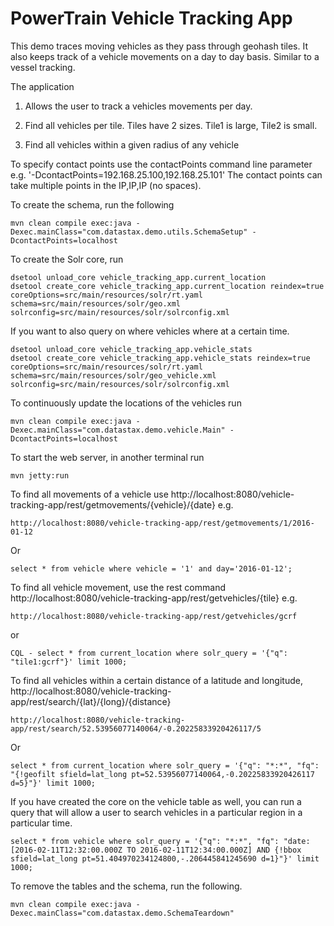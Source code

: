 PowerTrain Vehicle Tracking App
===============================

This demo traces moving vehicles as they pass through geohash tiles. It also keeps track of a vehicle movements on a day to day basis. Similar to a vessel tracking.  

The application 

1. Allows the user to track a vehicles movements per day.

2. Find all vehicles per tile. Tiles have 2 sizes. Tile1 is large, Tile2 is small. 

3. Find all vehicles within a given radius of any vehicle

To specify contact points use the contactPoints command line parameter e.g. '-DcontactPoints=192.168.25.100,192.168.25.101'
The contact points can take multiple points in the IP,IP,IP (no spaces).
 
To create the schema, run the following

	mvn clean compile exec:java -Dexec.mainClass="com.datastax.demo.utils.SchemaSetup" -DcontactPoints=localhost
	
To create the Solr core, run 

	dsetool unload_core vehicle_tracking_app.current_location
	dsetool create_core vehicle_tracking_app.current_location reindex=true coreOptions=src/main/resources/solr/rt.yaml schema=src/main/resources/solr/geo.xml solrconfig=src/main/resources/solr/solrconfig.xml
	
If you want to also query on where vehicles where at a certain time. 

	dsetool unload_core vehicle_tracking_app.vehicle_stats
	dsetool create_core vehicle_tracking_app.vehicle_stats reindex=true coreOptions=src/main/resources/solr/rt.yaml schema=src/main/resources/solr/geo_vehicle.xml solrconfig=src/main/resources/solr/solrconfig.xml	
	
To continuously update the locations of the vehicles run 
	
	mvn clean compile exec:java -Dexec.mainClass="com.datastax.demo.vehicle.Main" -DcontactPoints=localhost
	
To start the web server, in another terminal run 

	mvn jetty:run
	
To find all movements of a vehicle use http://localhost:8080/vehicle-tracking-app/rest/getmovements/{vehicle}/{date} e.g.

	http://localhost:8080/vehicle-tracking-app/rest/getmovements/1/2016-01-12

Or

	select * from vehicle where vehicle = '1' and day='2016-01-12';

To find all vehicle movement, use the rest command http://localhost:8080/vehicle-tracking-app/rest/getvehicles/{tile} e.g.

	http://localhost:8080/vehicle-tracking-app/rest/getvehicles/gcrf

or 

	CQL - select * from current_location where solr_query = '{"q": "tile1:gcrf"}' limit 1000;


To find all vehicles within a certain distance of a latitude and longitude, http://localhost:8080/vehicle-tracking-app/rest/search/{lat}/{long}/{distance}

	http://localhost:8080/vehicle-tracking-app/rest/search/52.53956077140064/-0.20225833920426117/5
	
Or

	select * from current_location where solr_query = '{"q": "*:*", "fq": "{!geofilt sfield=lat_long pt=52.53956077140064,-0.20225833920426117 d=5}"}' limit 1000;
 	
 	
If you have created the core on the vehicle table as well, you can run a query that will allow a user to search vehicles in a particular region in a particular time. 

	select * from vehicle where solr_query = '{"q": "*:*", "fq": "date:[2016-02-11T12:32:00.000Z TO 2016-02-11T12:34:00.000Z] AND {!bbox sfield=lat_long pt=51.404970234124800,-.206445841245690 d=1}"}' limit 1000;

To remove the tables and the schema, run the following.

    mvn clean compile exec:java -Dexec.mainClass="com.datastax.demo.SchemaTeardown"
    
    
